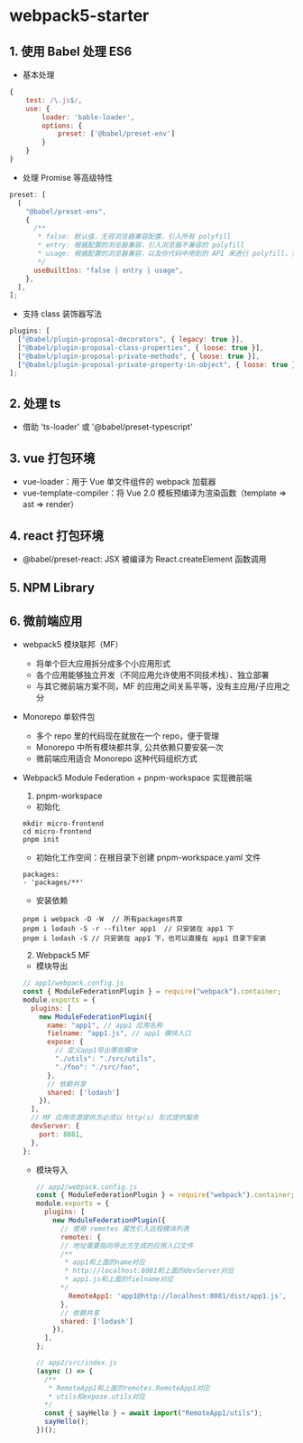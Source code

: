 # webpack5-starter

## 1. 使用 Babel 处理 ES6

- 基本处理

```javascript
{
    test: /\.js$/,
    use: {
        loader: 'bable-loader',
        options: {
            preset: ['@babel/preset-env']
        }
    }
}
```

- 处理 Promise 等高级特性

```javascript
preset: [
  [
    "@babel/preset-env",
    {
      /**
       * false: 默认值，无视浏览器兼容配置，引入所有 polyfill
       * entry: 根据配置的浏览器兼容，引入浏览器不兼容的 polyfill
       * usage: 根据配置的浏览器兼容，以及你代码中用到的 API 来进行 polyfill，实现了按需添加
       */
      useBuiltIns: "false | entry | usage",
    },
  ],
];
```

- 支持 class 装饰器写法

```javascript
plugins: [
  ["@babel/plugin-proposal-decorators", { legacy: true }],
  ["@babel/plugin-proposal-class-properties", { loose: true }],
  ["@babel/plugin-proposal-private-methods", { loose: true }],
  ["@babel/plugin-proposal-private-property-in-object", { loose: true }],
];
```

## 2. 处理 ts

- 借助 'ts-loader' 或 '@babel/preset-typescript'

## 3. vue 打包环境

- vue-loader：用于 Vue 单文件组件的 webpack 加载器
- vue-template-compiler：将 Vue 2.0 模板预编译为渲染函数（template => ast => render）

## 4. react 打包环境

- @babel/preset-react: JSX 被编译为 React.createElement 函数调用

## 5. NPM Library

## 6. 微前端应用

- webpack5 模块联邦（MF）

  - 将单个巨大应用拆分成多个小应用形式
  - 各个应用能够独立开发（不同应用允许使用不同技术栈）、独立部署
  - 与其它微前端方案不同，MF 的应用之间关系平等，没有主应用/子应用之分

- Monorepo 单软件包

  - 多个 repo 里的代码现在就放在一个 repo，便于管理
  - Monorepo 中所有模块都共享, 公共依赖只要安装一次
  - 微前端应用适合 Monorepo 这种代码组织方式

- Webpack5 Module Federation + pnpm-workspace 实现微前端

  1. pnpm-workspace

  - 初始化

  ```shell
  mkdir micro-frontend
  cd micro-frontend
  pnpm init
  ```

  - 初始化工作空间：在根目录下创建 pnpm-workspace.yaml 文件

  ```shell
  packages:
  - 'packages/**'

  ```

  - 安装依赖

  ```shell
  pnpm i webpack -D -W  // 所有packages共享
  pnpm i lodash -S -r --filter app1  // 只安装在 app1 下
  pnpm i lodash -S // 只安装在 app1 下，也可以直接在 app1 目录下安装

  ```

  2. Webpack5 MF

  - 模块导出

  ```javascript
  // app1/webpack.config.js
  const { ModuleFederationPlugin } = require("webpack").container;
  module.exports = {
    plugins: [
      new ModuleFederationPlugin({
        name: "app1", // app1 应用名称
        fielname: "app1.js", // app1 模块入口
        expose: {
          // 定义app1导出哪些模块
          "./utils": "./src/utils",
          "./foo": "./src/foo",
        },
        // 依赖共享
        shared: ['lodash']
      }),
    ],
    // MF 应用资源提供方必须以 http(s) 形式提供服务
    devServer: {
      port: 8081,
    },
  };
  ```

  - 模块导入

    ```javascript
    // app2/webpack.config.js
    const { ModuleFederationPlugin } = require("webpack").container;
    module.exports = {
      plugins: [
        new ModuleFederationPlugin({
          // 使用 remotes 属性引入远程模块列表
          remotes: {
          // 地址需要指向导出方生成的应用入口文件
          /**
           * app1和上面的name对应
           * http://localhost:8081和上面的devServer对应
           * app1.js和上面的fielname对应
          */
            RemoteApp1: 'app1@http://localhost:8081/dist/app1.js',
          },
          // 依赖共享
          shared: ['lodash']
        }),
      ],
    };

    // app2/src/index.js
    (async () => {
      /**
       * RemoteApp1和上面的remotes.RemoteApp1对应
       * utils和expose.utils对应
      */
      const { sayHello } = await import("RemoteApp1/utils");
      sayHello();
    })();
    ```